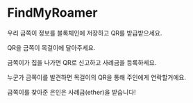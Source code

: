 # FindMyRoamer

우리 금쪽이 정보를 블록체인에 저장하고 QR를 받급받으세요.

QR을 금쪽이 목걸이에 달아주세요.

금쪽이가 집을 나가면 QR로 신고하고 사례금을 등록하세요.

누군가 금쪽이를 발견하면 목걸이의 QR을 통해 주인에게 연락할거에요. 

금쪽이를 찾아준 은인은 사례금(ether)을 받습니다!
